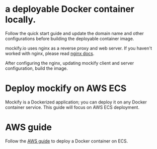 # a deployable Docker container locally.
Follow the quick start guide and update the domain name and other configurations before building the deployable container image.

mockify.io uses nginx as a reverse proxy and web server. If you haven't worked with nginx, please read [nginx docs](https://docs.nginx.com/).

After configuring the nginx, updating mockify client and server configuration, build the image.

# Deploy mockify on AWS ECS
Mockify is a Dockerized application; you can deploy it on any Docker container service. This guide will focus on AWS ECS deployment.

# AWS guide
Follow the [AWS guide](https://aws.amazon.com/getting-started/hands-on/deploy-docker-containers/) to deploy a Docker container on ECS.


